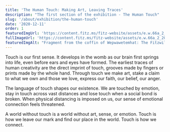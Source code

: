 ```yaml
---
title: 'The Human Touch: Making Art, Leaving Traces'
description: "The first section of the exhibition - The Human Touch"
slug: '/about/exhibition/the-human-touch'
date: '2020-12-11'
order: 1
featuredImgUrl: 'https://content.fitz.ms/fitz-website/assets/e.w.66a_2_201507_kly25_dc1.jpg?key=directus-medium-crop'
fullImageUrl: 'https://content.fitz.ms/fitz-website/assets/e.w.66a_2_201507_kly25_dc1.jpg'
featuredImgAlt: "Fragment from the coffin of Wepwawetemhat: The Fitzwillam Museum"
---
```

Touch is our first sense. It develops in the womb as our brain first springs into life, even before ears and eyes have formed. The earliest traces of human creativity are the direct imprint of touch, grooves made by fingers or prints made by the whole hand. Through touch we make art, stake a claim to what we own and those we love, express our faith, our belief, our anger.

The language of touch shapes our existence. We are touched by emotion, stay in touch across vast distances and lose touch when a social bond is broken. When physical distancing is imposed on us, our sense of emotional connection feels threatened.

A world without touch is a world without art, sense, or emotion. Touch is how we leave our mark and find our place in the world. Touch is how we connect.
